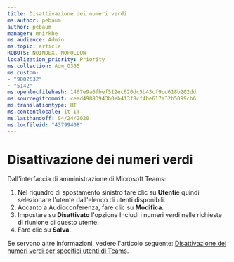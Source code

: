 ```yaml
---
title: Disattivazione dei numeri verdi
ms.author: pebaum
author: pebaum
manager: mnirkhe
ms.audience: Admin
ms.topic: article
ROBOTS: NOINDEX, NOFOLLOW
localization_priority: Priority
ms.collection: Adm_O365
ms.custom:
- "9002532"
- "5142"
ms.openlocfilehash: 1467e9a6fbef512ec620dc5b43cf9cd618b202dd
ms.sourcegitcommit: cead49883943b0eb413f8cf4be617a32b5099cb6
ms.translationtype: HT
ms.contentlocale: it-IT
ms.lasthandoff: 04/24/2020
ms.locfileid: "43799408"
---
```

# <a name="disabling-toll-free-numbers"></a>Disattivazione dei numeri verdi

Dall'interfaccia di amministrazione di Microsoft Teams:

1. Nel riquadro di spostamento sinistro fare clic su **Utenti**e quindi selezionare l'utente dall'elenco di utenti disponibili.
2. Accanto a Audioconferenza, fare clic su **Modifica**.
3. Impostare su **Disattivato** l'opzione Includi i numeri verdi nelle richieste di riunione di questo utente.
4. Fare clic su **Salva**.

Se servono altre informazioni, vedere l'articolo seguente: [Disattivazione dei numeri verdi per specifici utenti di Teams](https://docs.microsoft.com/microsoftteams/disabling-toll-free-numbers-for-specific-teams-users).
